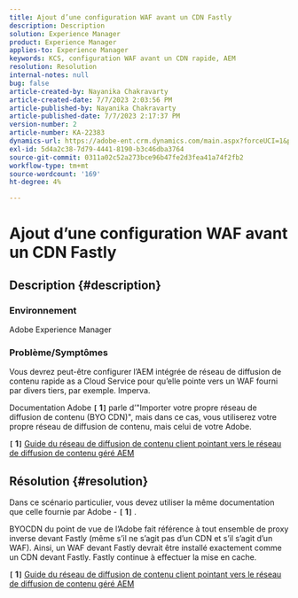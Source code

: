 ```yaml
---
title: Ajout d’une configuration WAF avant un CDN Fastly
description: Description
solution: Experience Manager
product: Experience Manager
applies-to: Experience Manager
keywords: KCS, configuration WAF avant un CDN rapide, AEM
resolution: Resolution
internal-notes: null
bug: false
article-created-by: Nayanika Chakravarty
article-created-date: 7/7/2023 2:03:56 PM
article-published-by: Nayanika Chakravarty
article-published-date: 7/7/2023 2:17:37 PM
version-number: 2
article-number: KA-22383
dynamics-url: https://adobe-ent.crm.dynamics.com/main.aspx?forceUCI=1&pagetype=entityrecord&etn=knowledgearticle&id=0c3b2f16-cf1c-ee11-8f6e-6045bd006ce9
exl-id: 5d4a2c38-7d79-4441-8190-b3c46dba3764
source-git-commit: 0311a02c52a273bce96b47fe2d3fea41a74f2fb2
workflow-type: tm+mt
source-wordcount: '169'
ht-degree: 4%

---
```


# Ajout d’une configuration WAF avant un CDN Fastly

## Description {#description}


### Environnement

Adobe Experience Manager

### Problème/Symptômes

Vous devrez peut-être configurer l’AEM intégrée de réseau de diffusion de contenu rapide as a Cloud Service pour qu’elle pointe vers un WAF fourni par divers tiers, par exemple. Imperva.

Documentation Adobe <b>`[` 1`]` </b> parle d’&quot;Importer votre propre réseau de diffusion de contenu (BYO CDN)&quot;, mais dans ce cas, vous utiliserez votre propre réseau de diffusion de contenu, mais celui de votre Adobe.

<b>`[` 1`]` </b> [Guide du réseau de diffusion de contenu client pointant vers le réseau de diffusion de contenu géré AEM](https://experienceleague.adobe.com/docs/experience-manager-cloud-service/content/implementing/content-delivery/cdn.html#point-to-point-CDN)


## Résolution {#resolution}


Dans ce scénario particulier, vous devez utiliser la même documentation que celle fournie par Adobe - <b>`[` 1`]` </b>.

BYOCDN du point de vue de l’Adobe fait référence à tout ensemble de proxy inverse devant Fastly (même s’il ne s’agit pas d’un CDN et s’il s’agit d’un WAF). Ainsi, un WAF devant Fastly devrait être installé exactement comme un CDN devant Fastly. Fastly continue à effectuer la mise en cache.

<b>`[` 1`]` </b> [Guide du réseau de diffusion de contenu client pointant vers le réseau de diffusion de contenu géré AEM](https://experienceleague.adobe.com/docs/experience-manager-cloud-service/content/implementing/content-delivery/cdn.html#point-to-point-CDN)

